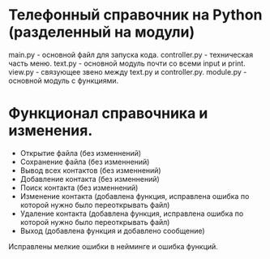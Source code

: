 # Телефонный справочник на Python (разделенный на модули)
main.py - основной файл для запуска кода.
controller.py - техническая часть меню.
text.py - основной модуль почти со всеми input и print.
view.py - связующее звено между text.py и controller.py.
module.py - основной модуль с функциями.

# Функционал справочника и изменения.

- Открытие файла (без изменнений)
- Сохранение файла (без изменнений)
- Вывод всех контактов (без изменнений)
- Добавление контакта (без изменнений)
- Поиск контакта (без изменнений)
- Изменение контакта (добавлена функция, исправлена ошибка по которой нужно было переоткрывать файл)
- Удаление контакта (добавлена функция, исправлена ошибка по которой нужно было переоткрывать файл)
- Выход (добавлена функция и добавлено сообщение)

Исправлены мелкие ошибки в нейминге и ошибка функций.
